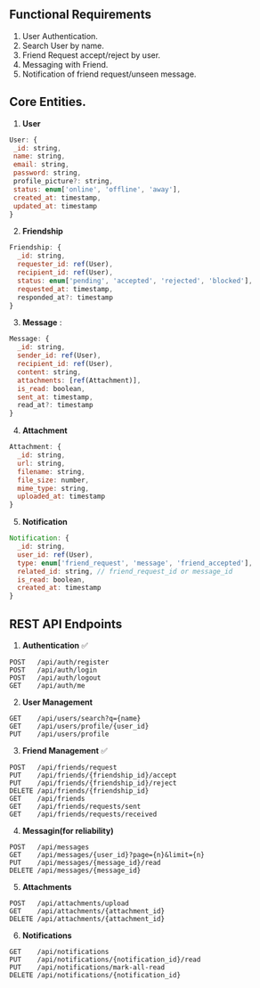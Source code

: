 ## Functional Requirements

1. User Authentication.
2. Search User by name.
3. Friend Request accept/reject by user.
4. Messaging with Friend.
5. Notification of friend request/unseen message.

## Core Entities.

1. **User**
```js
User: {
 _id: string,
 name: string,
 email: string,
 password: string,
 profile_picture?: string,
 status: enum['online', 'offline', 'away'],
 created_at: timestamp,
 updated_at: timestamp
}
```

2. **Friendship**
```js
Friendship: {
  _id: string,
  requester_id: ref(User),
  recipient_id: ref(User),
  status: enum['pending', 'accepted', 'rejected', 'blocked'],
  requested_at: timestamp,
  responded_at?: timestamp
}
```

3. **Message** : 
```js
Message: {
  _id: string,
  sender_id: ref(User),
  recipient_id: ref(User),
  content: string,
  attachments: [ref(Attachment)],
  is_read: boolean,
  sent_at: timestamp,
  read_at?: timestamp
}
```
4. **Attachment** 

```js
Attachment: {
  _id: string,
  url: string,
  filename: string,
  file_size: number,
  mime_type: string,
  uploaded_at: timestamp
}
```

5. **Notification**
```js
Notification: {
  _id: string,
  user_id: ref(User),
  type: enum['friend_request', 'message', 'friend_accepted'],
  related_id: string, // friend_request_id or message_id
  is_read: boolean,
  created_at: timestamp
}
```

## REST API Endpoints

1. **Authentication** ✅

```plain
POST   /api/auth/register
POST   /api/auth/login
POST   /api/auth/logout
GET    /api/auth/me
```

2. **User Management**
```plain
GET    /api/users/search?q={name}
GET    /api/users/profile/{user_id}
PUT    /api/users/profile
```

3. **Friend Management** ✅
```plain
POST   /api/friends/request
PUT    /api/friends/{friendship_id}/accept
PUT    /api/friends/{friendship_id}/reject
DELETE /api/friends/{friendship_id}
GET    /api/friends
GET    /api/friends/requests/sent
GET    /api/friends/requests/received
```

4. **Messagin(for reliability)**
```plain
POST   /api/messages
GET    /api/messages/{user_id}?page={n}&limit={n}
PUT    /api/messages/{message_id}/read
DELETE /api/messages/{message_id}
```

5. **Attachments**
```plain
POST   /api/attachments/upload
GET    /api/attachments/{attachment_id}
DELETE /api/attachments/{attachment_id}
```

6. **Notifications**
```plain
GET    /api/notifications
PUT    /api/notifications/{notification_id}/read
PUT    /api/notifications/mark-all-read
DELETE /api/notifications/{notification_id}
```

